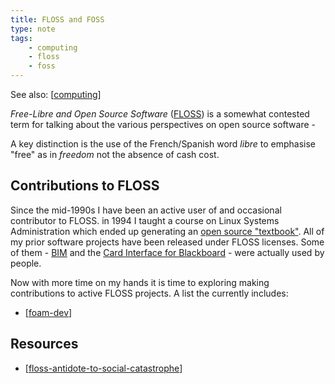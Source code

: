 ```yaml
---
title: FLOSS and FOSS 
type: note
tags: 
    - computing 
    - floss 
    - foss
---
```


See also: [[computing]]

_Free-Libre and Open Source Software_  ([FLOSS](https://www.gnu.org/philosophy/floss-and-foss.en.html)) is a somewhat contested term for talking about the various perspectives on open source software - 

A key distinction is the use of the French/Spanish word _libre_ to emphasise "free" as in _freedom_ not the absence of cash cost.

## Contributions to FLOSS

Since the mid-1990s I have been an active user of and occasional contributor to FLOSS. in 1994 I taught a course on Linux Systems Administration which ended up generating an [open source "textbook"](https://djon.es/blog/2008/12/22/an-introduction-to-linux-systems-administration-4th-edition/index.html). All of my prior software projects have been released under FLOSS licenses. Some of them - [BIM](https://djon.es/blog/research/bam-blog-aggregation-management/) and the [Card Interface for Blackboard](https://djon.es/blog/2021/03/12/reflecting-on-the-spread-of-the-card-interface-for-blackboard-learn/index.html) - were actually used by people.

Now with more time on my hands it is time to exploring making contributions to active FLOSS projects. A list the currently includes:

- [[foam-dev]]

## Resources

- [[floss-antidote-to-social-catastrophe]]


[//begin]: # "Autogenerated link references for markdown compatibility"
[computing]: computing "Computing"
[foam-dev]: ../Web-development/foam-dev/foam-dev "Explorations in Foam development"
[floss-antidote-to-social-catastrophe]: floss-antidote-to-social-catastrophe "Floss, A Partial Antidote To Social Catastrophe"
[//end]: # "Autogenerated link references"